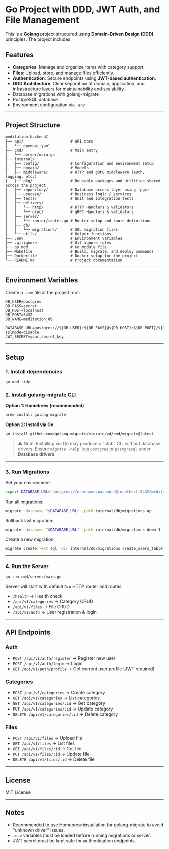 # Go Project with DDD, JWT Auth, and File Management

This is a **Golang** project structured using **Domain-Driven Design (DDD)** principles. The project includes:

## Features

* **Categories**: Manage and organize items with category support.
* **Files**: Upload, store, and manage files efficiently.
* **Authentication**: Secure endpoints using **JWT-based authentication**.
* **DDD Architecture**: Clear separation of domain, application, and infrastructure layers for maintainability and scalability.
* Database migrations with golang-migrate
* PostgreSQL database
* Environment configuration via `.env`

---

## Project Structure

```
meditation-backend/
├── api/                     # API docs
│   └── openapi.yaml
├── cmd/                     # Main entry
│   └── server/main.go
├── internal/
│   ├── config/              # Configuration and environment setup
│   ├── domain/              # Models
│   ├── middleware/          # HTTP and gRPC middleware (auth, logging, etc.)
│   ├── pkg/                 # Reusable packages and utilities shared across the project
│   ├── repository/          # Database access layer using (pgx)
│   ├── usecase/             # Business logic / services
│   ├── tests/               # Unit and integration tests
│   ├── delivery/
│   │   └── http/            # HTTP Handlers & validators
│   │   └── grpc/            # gRPC Handlers & validators
│   ├── server/
│   │   └── router/router.go # Router setup and route definitions
│   ├── db/
│   │   └── migrations/      # SQL migration files
│   └── utils/               # Helper functions
├── .env                     # Environment variables
├── .gitignore               # Git ignore rules
├── go.mod                   # Go module file
├── Makefile                 # Build, migrate, and deploy commands
├── Dockerfile               # Docker setup for the project
└── README.md                # Project documentation
```


---

## Environment Variables

Create a `.env` file at the project root:

```env
DB_USER=postgres
DB_PASS=secret
DB_HOST=localhost
DB_PORT=5432
DB_NAME=meditation_db

DATABASE_URL=postgres://${DB_USER}:${DB_PASS}@${DB_HOST}:${DB_PORT}/${DB_NAME}?sslmode=disable
JWT_SECRET=your_secret_key
```

---

## Setup

### 1. Install dependencies

```bash
go mod tidy
```

### 2. Install golang-migrate CLI

**Option 1: Homebrew (recommended)**

```bash
brew install golang-migrate
```

**Option 2: Install via Go**

```bash
go install github.com/golang-migrate/migrate/v4/cmd/migrate@latest
```

> ⚠️ Note: Installing via Go may produce a "stub" CLI without database drivers.  Ensure `migrate -help` lists `postgres` or `postgresql` under **Database drivers**.

---

### 3. Run Migrations

Set your environment:

```bash
export DATABASE_URL="postgres://username:password@localhost:5432/meditation_db?sslmode=disable"
```

Run all migrations:

```bash
migrate -database "$DATABASE_URL" -path internal/db/migrations up
```

Rollback last migration:

```bash
migrate -database "$DATABASE_URL" -path internal/db/migrations down 1
```

Create a new migration:

```bash
migrate create -ext sql -dir internal/db/migrations create_users_table
```

---

### 4. Run the Server

```bash
go run cmd/server/main.go
```

Server will start with default `Gin` HTTP router and routes:

* `/health` → Health check
* `/api/v1/categories` → Category CRUD
* `/api/v1/files` → File CRUD
* `/api/v1/auth` → User registration & login

---

## API Endpoints

### Auth

* `POST /api/v1/auth/register` → Register new user
* `POST /api/v1/auth/login` → Login
* `GET /api/v1/auth/profile` → Get current user profile (JWT required)

### Categories

* `POST /api/v1/categories` → Create category
* `GET /api/v1/categories` → List categories
* `GET /api/v1/categories/:id` → Get category
* `PUT /api/v1/categories/:id` → Update category
* `DELETE /api/v1/categories/:id` → Delete category

### Files

* `POST /api/v1/files` → Upload file
* `GET /api/v1/files` → List files
* `GET /api/v1/files/:id` → Get file
* `PUT /api/v1/files/:id` → Update file
* `DELETE /api/v1/files/:id` → Delete file

---

## License

MIT License

---

## Notes

* Recommended to use Homebrew installation for golang-migrate to avoid "unknown driver" issues.
* `.env` variables must be loaded before running migrations or server.
* JWT secret must be kept safe for authentication endpoints.

